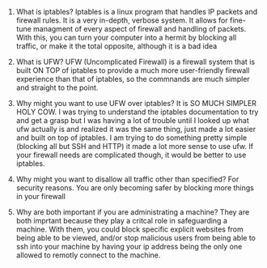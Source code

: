 1. What is iptables?
	Iptables is a linux program that handles IP packets and firewall rules. It is a very in-depth, verbose system. It allows for fine-tune managment of every aspect of firewall and handling of packets. With this, you can turn your computer into a hermit by blocking all traffic, or make it the total opposite, although it is a bad idea

2. What is UFW?
	UFW (Uncomplicated Firewall) is a firewall system that is built ON TOP of iptables to provide a much more user-friendly firewall experience than that of iptables, so the commnands are much simpler and straight to the point.

3. Why might you want to use UFW over iptables?
	It is SO MUCH SIMPLER HOLY COW. I was trying to understand the iptables documentation to try and get a grasp but I was having a lot of trouble until I looked up what ufw actually is and realized it was the same thing, just made a lot easier and built on top of iptables. I am trying to do something pretty simple (blocking all but SSH and HTTP) it made a lot more sense to use ufw. If your firewall needs are complicated though, it would be better to use iptables.

4. Why might you want to disallow all traffic other than specified?
	For security reasons. You are only becoming safer by blocking more things in your firewall 

5. Why are both important if you are administrating a machine?
	They are both imprtant because they play a critcal role in safeguarding a machine. With them, you could block specific explicit websites from being able to be viewed, and/or stop malicious users from being able to ssh into your machine by having your ip address being the only one allowed to remotly connect to the machine.
